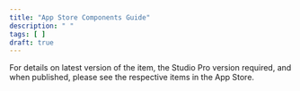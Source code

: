 ```yaml
---
title: "App Store Components Guide"
description: " "
tags: [ ]
draft: true
---
```


For details on latest version of the item, the Studio Pro version required, and when published, please see the respective items in the App Store.